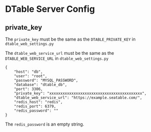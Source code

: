 # DTable Server Config

## private_key

The `private_key` must be the same as the `DTABLE_PRIVATE_KEY` in `dtable_web_settings.py` 

The `dtable_web_service_url` must be the same as the `DTABLE_WEB_SERVICE_URL` in  `dtable_web_settings.py` 

```
{
    "host": "db",
    "user": "root",
    "password": "MYSQL_PASSWORD",
    "database": "dtable_db",
    "port": 3306,
    "private_key": "xxxxxxxxxxxxxxxxxxxxxxxxxxxxxxxxxxxxxxxxxx",
    "dtable_web_service_url": "https://example.seatable.com/",
    "redis_host": "redis",
    "redis_port": 6379,
    "redis_password": ""
}

```

The `redis_password` is an empty string.

